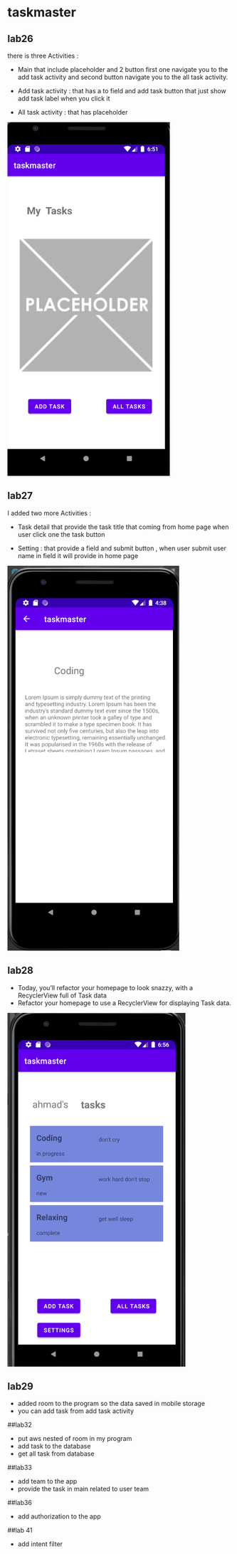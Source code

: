 # taskmaster

## lab26
there is three Activities :
* Main that include placeholder and 2 button first one navigate you to the add task activity
and second button navigate you to the all task activity.

* Add task activity : that has a to field and add task button that just show add task label when you click it

* All task activity : that has placeholder 


![Home Page](./screenshots/lab26.PNG)

## lab27
I added two more  Activities :
* Task detail that provide the task title that coming from home page when user click one the task button
  
* Setting : that provide a field and submit button , when user submit user name in field it will  provide in home page

![Task Detail](./screenshots/lab27.PNG)

## lab28

* Today, you’ll refactor your homepage to look snazzy, with a RecyclerView full of Task data
* Refactor your homepage to use a RecyclerView for displaying Task data.

![Home Page](./screenshots/lab28.PNG)

## lab29

* added room to the program so the data saved in mobile storage 
* you can add task from add task activity

##lab32

* put aws nested of room in my program
* add task to the database
* get all task from database

##lab33

* add team to the app
* provide the task in main related to user team 

##lab36

* add authorization to the app

##lab 41
* add intent filter